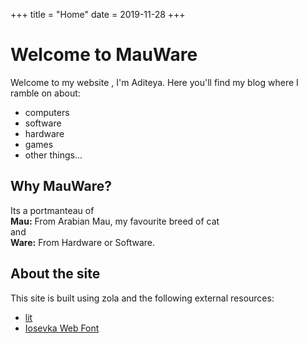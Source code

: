 +++
title = "Home"
date = 2019-11-28
+++

# Welcome to MauWare
Welcome to my website , I'm Aditeya. Here you'll find my blog where I ramble on about:
- computers
- software
- hardware
- games
- other things...

## Why MauWare?
Its a portmanteau of\
**Mau:** From Arabian Mau, my favourite breed of cat\
and\
**Ware:** From Hardware or Software.

## About the site
This site is built using zola and the following external resources:
- [lit](https://ajusa.github.io/lit/)
- [Iosevka Web Font](https://github.com/pvinis/iosevka-webfont)
